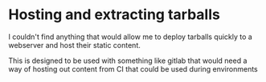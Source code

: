 # Hosting and extracting tarballs

I couldn't find anything that would allow me to deploy tarballs
quickly to a webserver and host their static content.

This is designed to be used with something like gitlab that would need
a way of hosting out content from CI that could be used during environments
